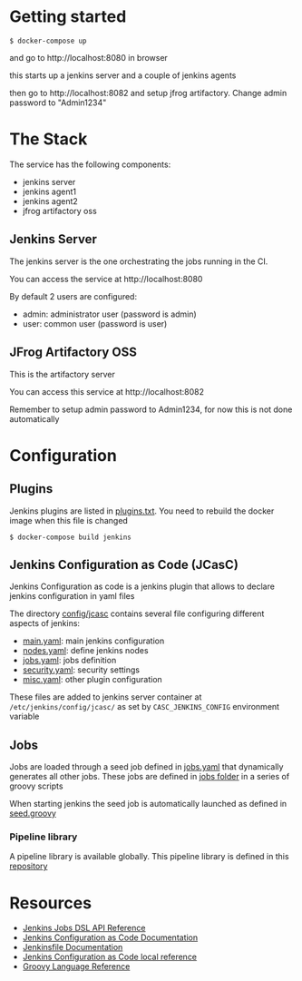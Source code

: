 # Getting started

```
$ docker-compose up
```

and go to http://localhost:8080 in browser

this starts up a jenkins server and a couple of jenkins agents

then go to http://localhost:8082 and setup jfrog artifactory. Change admin password to "Admin1234"

# The Stack

The service has the following components:

* jenkins server
* jenkins agent1
* jenkins agent2
* jfrog artifactory oss

## Jenkins Server

The jenkins server is the one orchestrating the jobs running in the CI.

You can access the service at http://localhost:8080

By default 2 users are configured:

* admin: administrator user (password is admin)
* user: common user (password is user)

## JFrog Artifactory OSS

This is the artifactory server

You can access this service at http://localhost:8082

Remember to setup admin password to Admin1234, for now this is not done automatically

# Configuration

## Plugins

Jenkins plugins are listed in [plugins.txt](./docker/plugins.txt). You need to rebuild the docker image when this file is changed

```
$ docker-compose build jenkins
```

## Jenkins Configuration as Code (JCasC)

Jenkins Configuration as code is a jenkins plugin that allows to declare jenkins configuration in yaml files

The directory [config/jcasc](./config/jcasc) contains several file configuring different aspects of jenkins:

* [main.yaml](./config/jcasc/main.yaml): main jenkins configuration
* [nodes.yaml](./config/jcasc/nodes.yaml): define jenkins nodes
* [jobs.yaml](./config/jobs.yaml): jobs definition
* [security.yaml](./config/security.yaml): security settings
* [misc.yaml](./config/misc.yaml): other plugin configuration

These files are added to jenkins server container at `/etc/jenkins/config/jcasc/` as set by `CASC_JENKINS_CONFIG` environment variable

## Jobs

Jobs are loaded through a seed job defined in [jobs.yaml](./config/jobs.yaml) that dynamically generates all other jobs. These jobs are defined in [jobs folder](./config/jobs) in a series of groovy scripts

When starting jenkins the seed job is automatically launched as defined in [seed.groovy](./docker/init.groovy.d/seed.groovy)

### Pipeline library

A pipeline library is available globally. This pipeline library is defined in this [repository](https://github.com/aokiji/jenkins-casc-poc-library)

# Resources

* [Jenkins Jobs DSL API Reference](http://localhost:8080/plugin/job-dsl/api-viewer/index.html)
* [Jenkins Configuration as Code Documentation](https://github.com/jenkinsci/configuration-as-code-plugin/blob/master/README.md)
* [Jenkinsfile Documentation](https://www.jenkins.io/doc/book/pipeline/jenkinsfile/)
* [Jenkins Configuration as Code local reference](http://localhost:8080/configuration-as-code/reference)
* [Groovy Language Reference](http://docs.groovy-lang.org/latest/html/documentation/#_groovy_language_specification)
